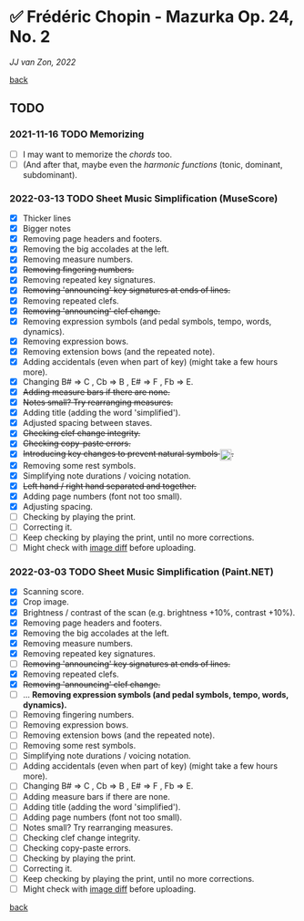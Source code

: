 ✅ Frédéric Chopin - Mazurka Op. 24, No. 2
===========================================

*JJ van Zon, 2022*

[back](./README.md)

TODO
----

### 2021-11-16 TODO Memorizing

- [ ] I may want to memorize the *chords* too.
- [ ] (And after that, maybe even the *harmonic functions* (tonic, dominant, subdominant).

### 2022-03-13 TODO Sheet Music Simplification (MuseScore)

- [x] Thicker lines
- [x] Bigger notes
- [x] Removing page headers and footers.
- [x] Removing the big accolades at the left.
- [x] Removing measure numbers.
- [x] ~~Removing fingering numbers.~~
- [x] Removing repeated key signatures.
- [x] ~~Removing 'announcing' key signatures at ends of lines.~~
- [x] Removing repeated clefs.
- [x] ~~Removing 'announcing' clef change.~~
- [x] Removing expression symbols (and pedal symbols, tempo, words, dynamics).
- [x] Removing expression bows.
- [x] Removing extension bows (and the repeated note).
- [x] Adding accidentals (even when part of key) (might take a few hours more).
- [x] Changing B# => C , Cb => B , E# => F , Fb => E.
- [x] ~~Adding measure bars if there are none.~~
- [x] ~~Notes small? Try rearranging measures.~~
- [x] Adding title (adding the word 'simplified').
- [x] Adjusted spacing between staves.
- [x] ~~Checking clef change integrity.~~
- [x] ~~Checking copy-paste errors.~~
- [x] ~~Introducing key changes to prevent natural symbols <img src="https://jjvanzon.github.io/Piano-Playing-Docs/resources/natural-symbol.png" height="20" style="vertical-align:middle" />.~~
- [x] Removing some rest symbols.
- [x] Simplifying note durations / voicing notation.
- [x] ~~Left hand / right hand separated and together.~~
- [x] Adding page numbers (font not too small).
- [x] Adjusting spacing.
- [ ] Checking by playing the print.
- [ ] Correcting it.
- [ ] Keep checking by playing the print, until no more corrections.
- [ ] Might check with <a href="https://online-image-comparison.com" target="blank">image diff</a> before uploading.

### 2022-03-03 TODO Sheet Music Simplification (Paint.NET)

- [x] Scanning score.  
- [x] Crop image.
- [x] Brightness / contrast of the scan (e.g. brightness +10%, contrast +10%).
- [x] Removing page headers and footers.
- [x] Removing the big accolades at the left.
- [x] Removing measure numbers.
- [x] Removing repeated key signatures.
- [ ] ~~Removing 'announcing' key signatures at ends of lines.~~
- [x] Removing repeated clefs.
- [x] ~~Removing 'announcing' clef change.~~
- [ ] ... __Removing expression symbols (and pedal symbols, tempo, words, dynamics).__
- [ ] Removing fingering numbers.
- [ ] Removing expression bows.
- [ ] Removing extension bows (and the repeated note).
- [ ] Removing some rest symbols.
- [ ] Simplifying note durations / voicing notation.
- [ ] Adding accidentals (even when part of key) (might take a few hours more).
- [ ] Changing B# => C , Cb => B , E# => F , Fb => E.
- [ ] Adding measure bars if there are none.
- [ ] Adding title (adding the word 'simplified').
- [ ] Adding page numbers (font not too small).
- [ ] Notes small? Try rearranging measures.
- [ ] Checking clef change integrity.
- [ ] Checking copy-paste errors.
- [ ] Checking by playing the print.
- [ ] Correcting it.
- [ ] Keep checking by playing the print, until no more corrections.
- [ ] Might check with <a href="https://online-image-comparison.com" target="blank">image diff</a> before uploading.

[back](./README.md)